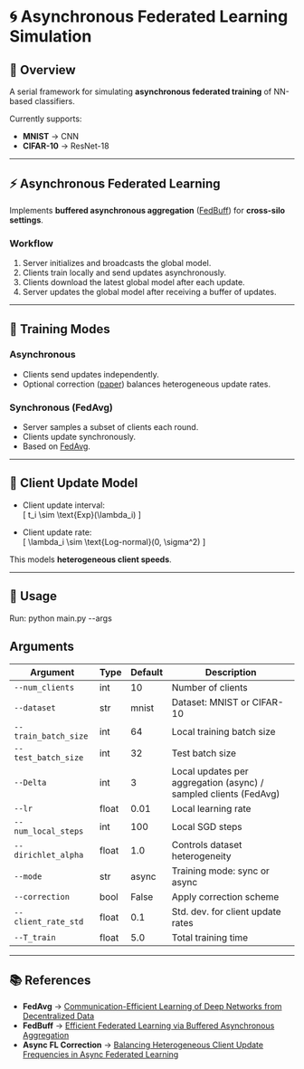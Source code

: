 # 🌀 Asynchronous Federated Learning Simulation

## 📖 Overview
A serial framework for simulating **asynchronous federated training** of NN-based classifiers.  

Currently supports:
- **MNIST** → CNN  
- **CIFAR-10** → ResNet-18  

---

## ⚡ Asynchronous Federated Learning
Implements **buffered asynchronous aggregation** ([FedBuff](https://arxiv.org/abs/2106.06639)) for **cross-silo settings**.

### Workflow
1. Server initializes and broadcasts the global model.  
2. Clients train locally and send updates asynchronously.  
3. Clients download the latest global model after each update.  
4. Server updates the global model after receiving a buffer of updates.  

---

## 🔀 Training Modes

### Asynchronous
- Clients send updates independently.  
- Optional correction ([paper](https://arxiv.org/abs/2405.10123)) balances heterogeneous update rates.  

### Synchronous (FedAvg)
- Server samples a subset of clients each round.  
- Clients update synchronously.  
- Based on [FedAvg](https://arxiv.org/abs/1602.05629).  

---

## 👥 Client Update Model
- Client update interval:  
  \[
  t_i \sim \text{Exp}(\lambda_i)
  \]  

- Client update rate:  
  \[
  \lambda_i \sim \text{Log-normal}(0, \sigma^2)
  \]  

This models **heterogeneous client speeds**.  

---

## 🚀 Usage

Run:
python main.py --args <args>

## Arguments

| Argument            | Type   | Default | Description                                                                 |
|---------------------|--------|---------|-----------------------------------------------------------------------------|
| `--num_clients`     | int    | 10      | Number of clients                                                           |
| `--dataset`         | str    | mnist   | Dataset: MNIST or CIFAR-10                                                  |
| `--train_batch_size`| int    | 64      | Local training batch size                                                   |
| `--test_batch_size` | int    | 32      | Test batch size                                                             |
| `--Delta`           | int    | 3       | Local updates per aggregation (async) / sampled clients (FedAvg)            |
| `--lr`              | float  | 0.01    | Local learning rate                                                         |
| `--num_local_steps` | int    | 100     | Local SGD steps                                                             |
| `--dirichlet_alpha` | float  | 1.0     | Controls dataset heterogeneity                                              |
| `--mode`            | str    | async   | Training mode: sync or async                                                |
| `--correction`      | bool   | False   | Apply correction scheme                                                     |
| `--client_rate_std` | float  | 0.1     | Std. dev. for client update rates                                           |
| `--T_train`         | float  | 5.0     | Total training time                                                         |

---

## 📚 References
- **FedAvg** → [Communication-Efficient Learning of Deep Networks from Decentralized Data](https://arxiv.org/abs/1602.05629)  
- **FedBuff** → [Efficient Federated Learning via Buffered Asynchronous Aggregation](https://arxiv.org/abs/2106.06639)  
- **Async FL Correction** → [Balancing Heterogeneous Client Update Frequencies in Async Federated Learning](https://arxiv.org/abs/2405.10123)  

